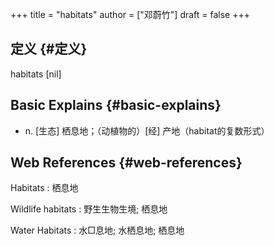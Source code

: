 +++
title = "habitats"
author = ["邓蔚竹"]
draft = false
+++

## 定义 {#定义}

habitats [nil]


## Basic Explains {#basic-explains}

-   n. [生态] 栖息地；（动植物的）[经] 产地（habitat的复数形式）


## Web References {#web-references}

Habitats
: 栖息地

Wildlife habitats
: 野生生物生境; 栖息地

Water Habitats
: 水□息地; 水栖息地; 栖息地